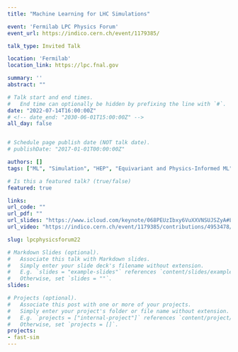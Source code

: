 ```yaml
---
title: "Machine Learning for LHC Simulations"

event: 'Fermilab LPC Physics Forum'
event_url: https://indico.cern.ch/event/1179385/

talk_type: Invited Talk

location: 'Fermilab'
location_link: https://lpc.fnal.gov

summary: ''
abstract: ""

# Talk start and end times.
#   End time can optionally be hidden by prefixing the line with `#`.
date: "2022-07-14T16:00:00Z"
# <!-- date_end: "2030-06-01T15:00:00Z" -->
all_day: false


# Schedule page publish date (NOT talk date).
# publishDate: "2017-01-01T00:00:00Z"

authors: []
tags: ["ML", "Simulation", "HEP", "Equivariant and Physics-Informed ML", "Video"]

# Is this a featured talk? (true/false)
featured: true

links:
url_code: ""
url_pdf: ""
url_slides: "https://www.icloud.com/keynote/068PEUzIbxy6VuXXVNSUJSZyA#LPC_Physics_Forum_14_07_22"
url_video: "https://indico.cern.ch/event/1179385/contributions/4953478/attachments/2480884/4258946/LPCPhysicsForum_14July2022_RagavKansal_MachineLearning_1920x1120.mp4"

slug: lpcphysicsforum22

# Markdown Slides (optional).
#   Associate this talk with Markdown slides.
#   Simply enter your slide deck's filename without extension.
#   E.g. `slides = "example-slides"` references `content/slides/example-slides.md`.
#   Otherwise, set `slides = ""`.
slides:

# Projects (optional).
#   Associate this post with one or more of your projects.
#   Simply enter your project's folder or file name without extension.
#   E.g. `projects = ["internal-project"]` references `content/project/deep-learning/index.md`.
#   Otherwise, set `projects = []`.
projects:
- fast-sim
---
```

